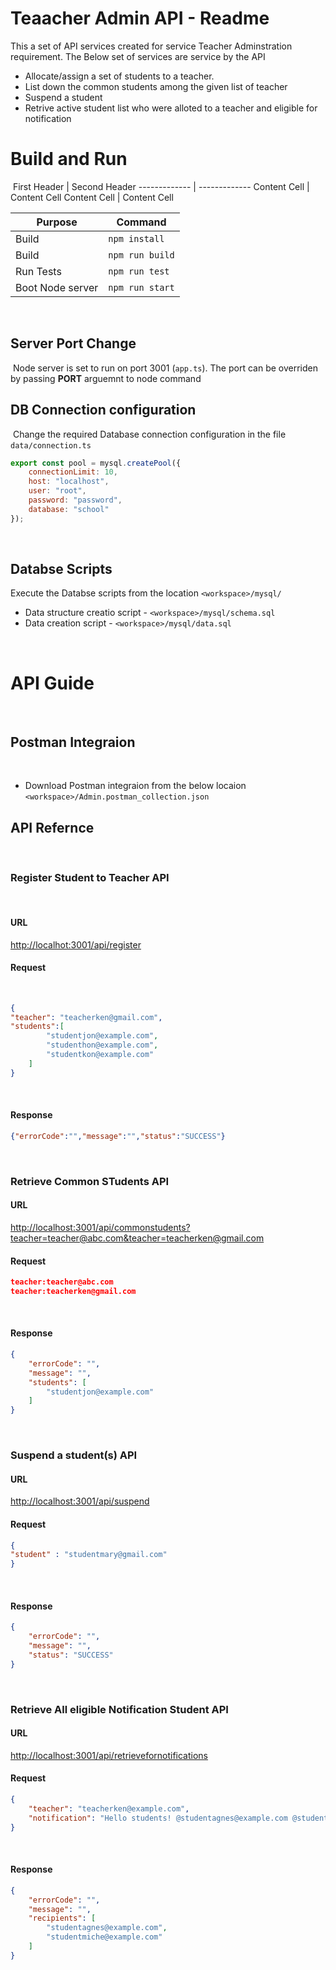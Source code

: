 # Teaacher Admin API - Readme
This a set of API services created for service Teacher Adminstration requirement.
The Below set of services are service by the API
​
* Allocate/assign a set of students to a teacher.
* List down the common students among the given list of teacher
* Suspend a student
* Retrive active student list who were alloted to a teacher and eligible for notification
​
​
# Build and Run
​
First Header  | Second Header
------------- | -------------
Content Cell  | Content Cell
Content Cell  | Content Cell


| Purpose | Command|
|---------| -------|
|Build | `npm install`|
|Build | `npm run build`|
|Run Tests| `npm run test`|
|Boot Node server| `npm run start`|
​
## Server Port Change
​
Node server is set to run on port 3001 (`app.ts`). The port can be overriden by passing **PORT** arguemnt to node command
​
## DB Connection configuration
​
Change the required Database connection configuration in the file `data/connection.ts`
​
```JAVASCRIPT
export const pool = mysql.createPool({
    connectionLimit: 10,
    host: "localhost",
    user: "root",
    password: "password",
    database: "school"
});
```
​
## Databse Scripts
Execute the Databse scripts from the location `<workspace>/mysql/`
* Data structure creatio script - `<workspace>/mysql/schema.sql`
* Data creation script - `<workspace>/mysql/data.sql`
  
​
​
  
# API Guide
​
## Postman Integraion
​
* Download Postman integraion from the below locaion
  `<workspace>/Admin.postman_collection.json`
​
## API Refernce
​
### Register Student to Teacher API
​
#### URL
[http://localhot:3001/api/register](http://localhot:3001/api/register)
​
​
#### Request
​
```JSON
{
"teacher": "teacherken@gmail.com",
"students":[
		"studentjon@example.com", 
		"studenthon@example.com",
		"studentkon@example.com"
	] 
}
```
​
#### Response
```JSON
{"errorCode":"","message":"","status":"SUCCESS"}
```
​
​
​
### Retrieve Common STudents API
#### URL
[http://localhost:3001/api/commonstudents?teacher=teacher@abc.com&teacher=teacherken@gmail.com](http://localhost:3001/api/commonstudents?teacher=teacher@abc.com&teacher=teacherken@gmail.com)
​
​
#### Request
```JSON
teacher:teacher@abc.com
teacher:teacherken@gmail.com
```
​
#### Response
```JSON
{
    "errorCode": "",
    "message": "",
    "students": [
        "studentjon@example.com"
    ]
}
```
​
​
### Suspend a student(s) API
#### URL
[http://localhost:3001/api/suspend](http://localhost:3001/api/suspend)
​
​
​
#### Request
```JSON
{
"student" : "studentmary@gmail.com"
}
```
​
#### Response
```JSON
{
    "errorCode": "",
    "message": "",
    "status": "SUCCESS"
}
```
​
​
​
### Retrieve All eligible Notification Student API
#### URL
[http://localhost:3001/api/retrievefornotifications](http://localhost:3001/api/retrievefornotifications)
​
​
#### Request
```JSON
{
	"teacher": "teacherken@example.com",
	"notification": "Hello students! @studentagnes@example.com @studentmiche@example.com"
}
```
​
#### Response
```JSON
{
    "errorCode": "",
    "message": "",
    "recipients": [
        "studentagnes@example.com",
        "studentmiche@example.com"
    ]
}
```

